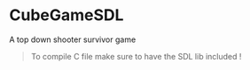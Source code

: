 # CubeGameSDL
A top down shooter survivor game 

> To compile C file make sure to have the SDL lib included !
